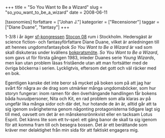 +++
title = "So You Want to Be a Wizard"
slug = "so_you_want_to_be_a_wizard"
date = 2008-06-11

[taxonomies]
forfattare = ["Johan J."]
kategorier = ["Recensioner"]
taggar = ["Diane Duane", "fantasy"]
+++

1-3/8 i år äger [sf-kongressen](./sidor/vad_ar_fandom.md) [Stocon
08](http://stocon08.warp10.se) rum i Stockholm. Hedersgäst är science
fiction- och fantasyförfattare Diane Duane, vilket är anledningen till att
hennes ungdomsfantasybok _So You Want to Be a Wizard_ är vad som skall
diskuteras under kvällens [bokpratsmöte](./sidor/bokprat/index.md). _So You
Want to Be a Wizard_, som gavs ut för första gången 1983, inleder Duanes
serie _Young Wizards_, men kan utan problem läsas fristående utan att man
fortsätter med de övriga böckerna i serien. Lyckligtvis, eftersom det gott
och väl räcker med en bok.

Egentligen kanske det inte beror så mycket på boken som på att jag har svårt
för några av de drag som utmärker många ungdomsböcker, som hur storyn
fungerar: inom ramen för den överhängande handlingen får bokens båda
huvudpersoner, Nita och Kit, en rad problem som alla klaras av på ungefär
lika många sidor och där det, hur hotande de än är, alltid går att ta sig
igenom svårigheterna genom någonting protagonisterna tidigare lagt sig till
med, oavsett om det är en månskensrönnkvist eller en tacksam Lotus Esprit.
Det känns lite som ett tv-spel: ett gäng banor de skall ta sig igenom för att
komma fram till och besegra bossen. Det är ett berättande som kräver mer
delaktighet från min sida för att faktiskt engagera mig.
